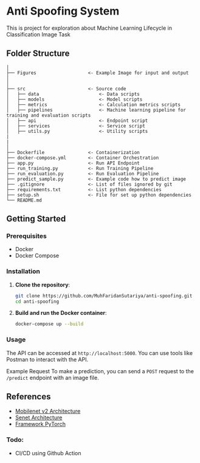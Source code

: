 # Anti Spoofing System
This is project for exploration about Machine Learning Lifecycle in Classification Image Task

## Folder Structure
```
│
├── Figures                   <- Example Image for input and output
│
│
├── src                       <- Source code
│   ├── data                      <- Data scripts
│   ├── models                    <- Model scripts
│   ├── metrics                   <- Calculation metrics scripts
│   ├── pipelines                 <- Machine learning pipeline for training and evaluation scripts
│   ├── api                       <- Endpoint script
│   ├── services                  <- Service script
│   ├── utils.py                  <- Utility scripts
|
|
│
├── Dockerfile                <- Containerization
├── docker-compose.yml        <- Container Orchestration
├── app.py                    <- Run API Endpoint
├── run_training.py           <- Run Training Pipeline
├── run_evaluation.py         <- Run Evaluation Pipeline
├── predict_sample.py         <- Example code how to predict image
├── .gitignore                <- List of files ignored by git
├── requirements.txt          <- List python dependencies
├── setup.sh                  <- File for set up python dependencies
└── README.md
```
## Getting Started

### Prerequisites
- Docker
- Docker Compose

### Installation

1. **Clone the repository**:
   ```bash
   git clone https://github.com/MuhFaridanSutariya/anti-spoofing.git
   cd anti-spoofing
2. <b> Build and run the Docker container</b>:
    ```bash
    docker-compose up --build

### Usage

The API can be accessed at `http://localhost:5000`. You can use tools like Postman to interact with the API.

Example Request
To make a prediction, you can send a `POST` request to the `/predict` endpoint with an image file.

## References
- [Mobilenet v2 Architecture](https://github.com/tonylins/pytorch-mobilenet-v2)
- [Senet Architecture](https://github.com/moskomule/senet.pytorch)
- [Framework PyTorch](https://lightning.ai/docs/pytorch/stable/common/lightning_module.html)

### Todo:
- CI/CD using Github Action
